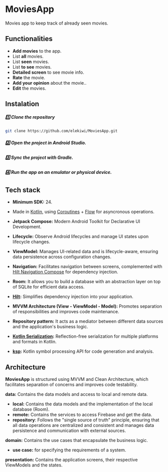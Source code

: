 # MoviesApp
Movies app to keep track of already seen movies.

## Functionalities

- **Add movies** to the app.
- List **all** movies.
- List **seen** movies. 
- List **to see** movies.
- **Detailed screen** to see movie info.
- **Rate** the movie.
- **Add your opinion** about the movie..
- **Edit** the movies.

## Instalation

##### 1️⃣ Clone the repository
```bash
git clone https://github.com/elekiwi/MoviesApp.git
```
##### 2️⃣ Open the project in Android Studio.

##### 3️⃣ Sync the project with Gradle.
##### 4️⃣ Run the app on an emulator or physical device.

## Tech stack

- **Minimum SDK:** 24.  
- Made in [Kotlin](https://kotlinlang.org/), using [Coroutines](https://github.com/Kotlin/kotlinx.coroutines) + [Flow](https://kotlin.github.io/kotlinx.coroutines/kotlinx-coroutines-core/kotlinx.coroutines.flow/) for asyncronous operations.  

- **Jetpack Compose:** Modern Android Toolkit for Declarative UI Development.  
- **Lifecycle:** Observe Android lifecycles and manage UI states upon lifecycle changes.  
- **ViewModel:** Manages UI-related data and is lifecycle-aware, ensuring data persistence across configuration changes. 
- **Navigation:** Facilitates navigation between screens, complemented with [Hilt Navigation Compose](https://developer.android.com/jetpack/compose/libraries#hilt) for dependency injection.  
- **Room:** It allows you to build a database with an abstraction layer on top of SQLite for efficient data access.  
- **[Hilt](https://dagger.dev/hilt/):** Simplifies dependency injection into your application.
- **MVVM Architecture (View - ViewModel - Model):** Promotes separation of responsibilities and improves code maintenance.
- **Repository pattern:** It acts as a mediator between different data sources and the application's business logic.  
- **[Kotlin Serialization](https://github.com/Kotlin/kotlinx.serialization):** Reflection-free serialization for multiple platforms and formats in Kotlin.
- **[ksp](https://github.com/google/ksp):** Kotlin symbol processing API for code generation and analysis.

## Architecture
**MoviesApp** is structured using MVVM and Clean Architecture, which facilitates separation of concerns and improves code testability.

**data:** Contains the data models and access to local and remote data.

  * **local:** Contains the data models and the implementation of the local database (Room).
  * **remote:** Contains the services to access Firebase and get the data.
  * **repository**: Follows the "single source of truth" principle, ensuring that all data operations are centralized and consistent and manages data persistence and communication with external sources.
    
**domain:** Contains the use cases that encapsulate the business logic.

  * **use case:** for specifying the requirements of a system.

**presentation:** Contains the application screens, their respective ViewModels and the states.
